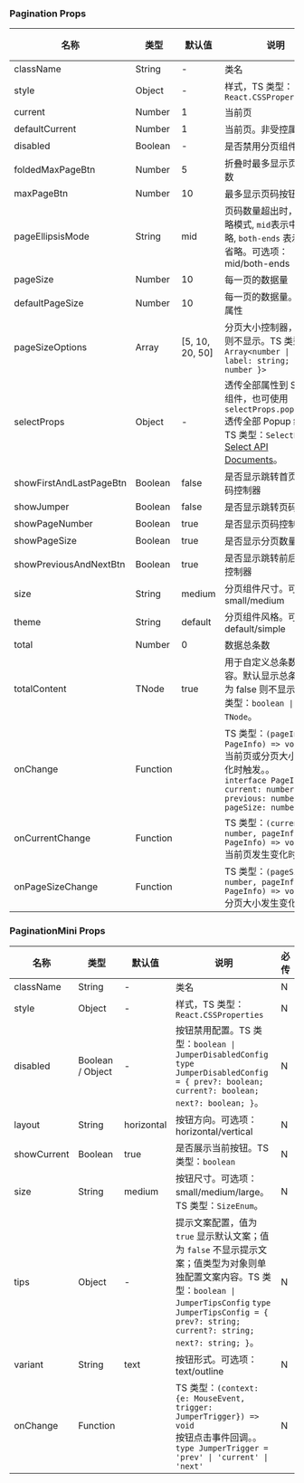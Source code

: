 ### Pagination Props

名称 | 类型 | 默认值 | 说明 | 必传
-- | -- | -- | -- | --
className | String | - | 类名 | N
style | Object | - | 样式，TS 类型：`React.CSSProperties` | N
current | Number | 1 | 当前页 | N
defaultCurrent | Number | 1 | 当前页。非受控属性 | N
disabled | Boolean | - | 是否禁用分页组件 | N
foldedMaxPageBtn | Number | 5 | 折叠时最多显示页码按钮数 | N
maxPageBtn | Number | 10 | 最多显示页码按钮数 | N
pageEllipsisMode | String | mid | 页码数量超出时，前后省略模式, `mid`表示中间省略, `both-ends` 表示两端省略。可选项：mid/both-ends | N
pageSize | Number | 10 | 每一页的数据量 | N
defaultPageSize | Number | 10 | 每一页的数据量。非受控属性 | N
pageSizeOptions | Array | [5, 10, 20, 50] | 分页大小控制器，值为 [] 则不显示。TS 类型：`Array<number \| { label: string; value: number }>` | N
selectProps | Object | - | 透传全部属性到 Select 组件，也可使用 `selectProps.popupProps` 透传全部 Popup 组件。TS 类型：`SelectProps`，[Select API Documents](./select?tab=api)。 | N
showFirstAndLastPageBtn | Boolean | false | 是否显示跳转首页尾页页码控制器 | N
showJumper | Boolean | false | 是否显示跳转页码控制器 | N
showPageNumber | Boolean | true | 是否显示页码控制器 | N
showPageSize | Boolean | true | 是否显示分页数量控制器 | N
showPreviousAndNextBtn | Boolean | true | 是否显示跳转前后页页码控制器 | N
size | String | medium | 分页组件尺寸。可选项：small/medium | N
theme | String | default | 分页组件风格。可选项：default/simple | N
total | Number | 0 | 数据总条数 | N
totalContent | TNode | true | 用于自定义总条数呈现内容。默认显示总条数，值为 false 则不显示。TS 类型：`boolean \| TNode`。 | N
onChange | Function |  | TS 类型：`(pageInfo: PageInfo) => void`<br/>当前页或分页大小发生变化时触发。。<br/>`interface PageInfo { current: number; previous: number; pageSize: number }`<br/> | N
onCurrentChange | Function |  | TS 类型：`(current: number, pageInfo: PageInfo) => void`<br/>当前页发生变化时触发 | N
onPageSizeChange | Function |  | TS 类型：`(pageSize: number, pageInfo: PageInfo) => void`<br/>分页大小发生变化时触发 | N

### PaginationMini Props

名称 | 类型 | 默认值 | 说明 | 必传
-- | -- | -- | -- | --
className | String | - | 类名 | N
style | Object | - | 样式，TS 类型：`React.CSSProperties` | N
disabled | Boolean / Object | - | 按钮禁用配置。TS 类型：`boolean \| JumperDisabledConfig` `type JumperDisabledConfig = { prev?: boolean; current?: boolean; next?: boolean; }`。 | N
layout | String | horizontal | 按钮方向。可选项：horizontal/vertical | N
showCurrent | Boolean | true | 是否展示当前按钮。TS 类型：`boolean` | N
size | String | medium | 按钮尺寸。可选项：small/medium/large。TS 类型：`SizeEnum`。 | N
tips | Object | - | 提示文案配置，值为 `true` 显示默认文案；值为 `false` 不显示提示文案；值类型为对象则单独配置文案内容。TS 类型：`boolean \| JumperTipsConfig` `type JumperTipsConfig = { prev?: string; current?: string; next?: string; }`。 | N
variant | String | text | 按钮形式。可选项：text/outline | N
onChange | Function |  | TS 类型：`(context: {e: MouseEvent, trigger: JumperTrigger}) => void`<br/>按钮点击事件回调。。<br/>`type JumperTrigger = 'prev' \| 'current' \| 'next'`<br/> | N